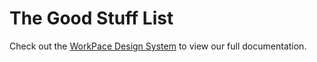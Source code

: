 # The Good Stuff List

Check out the [WorkPace Design System](https://workpace.dev) to view our full documentation.

